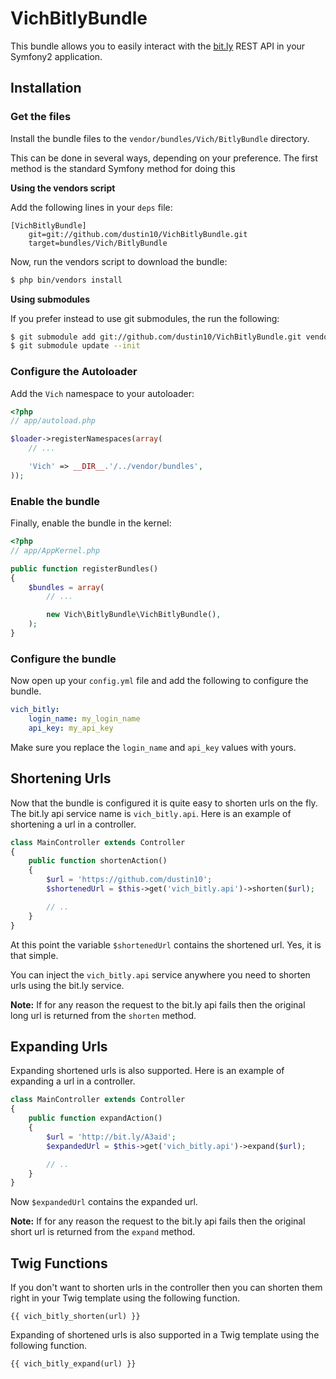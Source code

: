 VichBitlyBundle
===============

This bundle allows you to easily interact with the [bit.ly](http://bit.ly) 
REST API in your Symfony2 application.

## Installation

### Get the files

Install the bundle files to the `vendor/bundles/Vich/BitlyBundle` directory.

This can be done in several ways, depending on your preference. The first
method is the standard Symfony method for doing this

**Using the vendors script**

Add the following lines in your `deps` file:

```
[VichBitlyBundle]
    git=git://github.com/dustin10/VichBitlyBundle.git
    target=bundles/Vich/BitlyBundle
```

Now, run the vendors script to download the bundle:

``` bash
$ php bin/vendors install
```
**Using submodules**
 
If you prefer instead to use git submodules, the run the following:

``` bash
$ git submodule add git://github.com/dustin10/VichBitlyBundle.git vendor/bundles/Vich/BitlyBundle
$ git submodule update --init
```

### Configure the Autoloader

Add the `Vich` namespace to your autoloader:

``` php
<?php
// app/autoload.php

$loader->registerNamespaces(array(
    // ...

    'Vich' => __DIR__.'/../vendor/bundles',
));
```

### Enable the bundle

Finally, enable the bundle in the kernel:

``` php
<?php
// app/AppKernel.php

public function registerBundles()
{
    $bundles = array(
        // ...

        new Vich\BitlyBundle\VichBitlyBundle(),
    );
}
```

### Configure the bundle

Now open up your `config.yml` file and add the following to configure the 
bundle.

``` yaml
vich_bitly:
    login_name: my_login_name
    api_key: my_api_key
```

Make sure you replace the `login_name` and `api_key` values with yours.

## Shortening Urls

Now that the bundle is configured it is quite easy to shorten urls on the fly. 
The bit.ly api service name is `vich_bitly.api`. Here is an example of shortening 
a url in a controller.

``` php
class MainController extends Controller
{
    public function shortenAction()
    {
        $url = 'https://github.com/dustin10';
        $shortenedUrl = $this->get('vich_bitly.api')->shorten($url);

        // ..
    }
}
```

At this point the variable `$shortenedUrl` contains the shortened url. Yes, it 
is that simple.

You can inject the `vich_bitly.api` service anywhere you need to shorten urls 
using the bit.ly service.

**Note:** If for any reason the request to the bit.ly api fails then the original 
long url is returned from the `shorten` method.

## Expanding Urls

Expanding shortened urls is also supported. Here is an example of expanding a url 
in a controller.

``` php
class MainController extends Controller
{
    public function expandAction()
    {
        $url = 'http://bit.ly/A3aid';
        $expandedUrl = $this->get('vich_bitly.api')->expand($url);

        // ..
    }
}
```

Now `$expandedUrl` contains the expanded url.

**Note:** If for any reason the request to the bit.ly api fails then the original 
short url is returned from the `expand` method.

## Twig Functions

If you don't want to shorten urls in the controller then you can shorten them 
right in your Twig template using the following function.

``` twig
{{ vich_bitly_shorten(url) }}
```

Expanding of shortened urls is also supported in a Twig template using the 
following function.

``` twig
{{ vich_bitly_expand(url) }}
```
